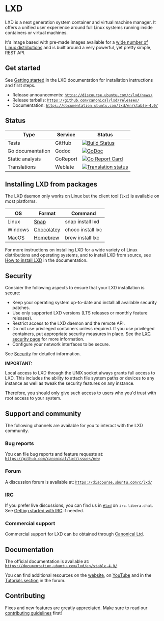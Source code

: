 
<!-- Include start LXD intro -->
# LXD
LXD is a next generation system container and virtual machine manager.
It offers a unified user experience around full Linux systems running inside containers or virtual machines.

It's image based with pre-made images available for a [wide number of Linux distributions](https://images.lxd.canonical.com)
and is built around a very powerful, yet pretty simple, REST API.



<!-- Include end LXD intro -->

## Get started

See [Getting started](https://documentation.ubuntu.com/lxd/en/stable-4.0/getting_started/) in the LXD documentation for installation instructions and first steps.

- Release announcements: [`https://discourse.ubuntu.com/c/lxd/news/`](https://discourse.ubuntu.com/c/lxd/news/)
- Release tarballs: [`https://github.com/canonical/lxd/releases/`](https://github.com/canonical/lxd/releases/)
- Documentation: [`https://documentation.ubuntu.com/lxd/en/stable-4.0/`](https://documentation.ubuntu.com/lxd/en/stable-4.0/)


## Status
Type                | Service               | Status
---                 | ---                   | ---
Tests               | GitHub                | [![Build Status](https://github.com/canonical/lxd/workflows/Client%20build%20and%20unit%20tests/badge.svg?branch=stable-4.0)](https://github.com/canonical/lxd/actions?query=event%3Apush+branch%3Astable-4.0)
Go documentation    | Godoc                 | [![GoDoc](https://godoc.org/github.com/canonical/lxd/client?status.svg)](https://godoc.org/github.com/canonical/lxd/client)
Static analysis     | GoReport              | [![Go Report Card](https://goreportcard.com/badge/github.com/canonical/lxd)](https://goreportcard.com/report/github.com/canonical/lxd)
Translations        | Weblate               | [![Translation status](https://hosted.weblate.org/widgets/linux-containers/-/svg-badge.svg)](https://hosted.weblate.org/projects/linux-containers/lxd/)

<!-- Include start installing -->

## Installing LXD from packages
The LXD daemon only works on Linux but the client tool (`lxc`) is available on most platforms.

OS                  | Format                                            | Command
---                 | ---                                               | ---
Linux               | [Snap](https://snapcraft.io/lxd)                  | snap install lxd
Windows             | [Chocolatey](https://chocolatey.org/packages/lxc) | choco install lxc
MacOS               | [Homebrew](https://formulae.brew.sh/formula/lxc)  | brew install lxc

<!-- Include end installing -->
For more instructions on installing LXD for a wide variety of Linux distributions and operating systems, and to install LXD from source, see [How to install LXD](https://documentation.ubuntu.com/lxd/en/stable-4.0/installing/) in the documentation.

## Security

<!-- Include start security -->

Consider the following aspects to ensure that your LXD installation is secure:

- Keep your operating system up-to-date and install all available security patches.
- Use only supported LXD versions (LTS releases or monthly feature releases).
- Restrict access to the LXD daemon and the remote API.
- Do not use privileged containers unless required. If you use privileged containers, put appropriate security measures in place. See the [LXC security page](https://linuxcontainers.org/lxc/security/) for more information.
- Configure your network interfaces to be secure.
<!-- Include end security -->

See [Security](https://documentation.ubuntu.com/lxd/en/stable-4.0/security/) for detailed information.

**IMPORTANT:**
<!-- Include start security note -->
Local access to LXD through the UNIX socket always grants full access to LXD.
This includes the ability to attach file system paths or devices to any instance as well as tweak the security features on any instance.

Therefore, you should only give such access to users who you'd trust with root access to your system.
<!-- Include end security note -->
<!-- Include start support -->

## Support and community

The following channels are available for you to interact with the LXD community.

### Bug reports

You can file bug reports and feature requests at: [`https://github.com/canonical/lxd/issues/new`](https://github.com/canonical/lxd/issues/new)

### Forum

A discussion forum is available at: [`https://discourse.ubuntu.com/c/lxd/`](https://discourse.ubuntu.com/c/lxd/)

### IRC

If you prefer live discussions, you can find us in [`#lxd`](https://web.libera.chat/#lxd) on `irc.libera.chat`. See [Getting started with IRC](https://discuss.linuxcontainers.org/t/getting-started-with-irc/11920) if needed.

### Commercial support

Commercial support for LXD can be obtained through [Canonical Ltd](https://www.canonical.com).

## Documentation

The official documentation is available at: [`https://documentation.ubuntu.com/lxd/en/stable-4.0/`](https://documentation.ubuntu.com/lxd/en/stable-4.0/)

You can find additional resources on the [website](https://ubuntu.com/lxd), on [YouTube](https://www.youtube.com/channel/UCuP6xPt0WTeZu32CkQPpbvA) and in the [Tutorials section](https://discourse.ubuntu.com/c/lxd/tutorials/) in the forum.

<!-- Include end support -->

## Contributing
Fixes and new features are greatly appreciated. Make sure to read our [contributing guidelines](CONTRIBUTING.md) first!
